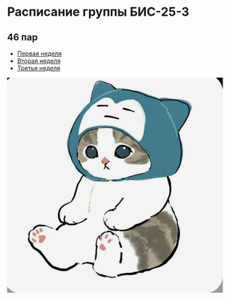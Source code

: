# Расписание группы БИС-25-3

## 46 пар

* [Первая неделя](timetable_1w.md)
* [Вторая неделя](timetable_2w.md)
* [Третья неделя](timetable_3w.md)

![котик](котик.jpg)
